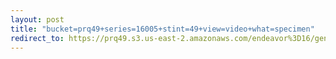 ```yaml
---
layout: post
title: "bucket=prq49+series=16005+stint=49+view=video+what=specimen"
redirect_to: https://prq49.s3.us-east-2.amazonaws.com/endeavor%3D16/genomes/stage%3D0%2Bwhat%3Dgenerated/stint%3D49/series%3D16005/a%3Dgenome%2Bcriteria%3Dabundance%2Bmorph%3Dwildtype%2Bproc%3D0%2Bseries%3D16005%2Bstint%3D49%2Bthread%3D0%2Bvariation%3Dmaster%2Bext%3D.json.gz
---
```

